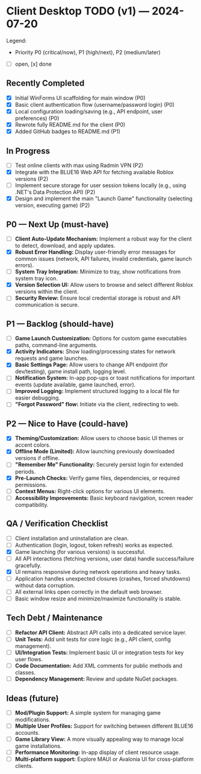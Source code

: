 # Client Desktop TODO (v1) — 2024-07-20
 
Legend:
 - Priority P0 (critical/now), P1 (high/next), P2 (medium/later)
 - [ ] open, [x] done
 
## Recently Completed
 - [x] Initial WinForms UI scaffolding for main window (P0)
 - [x] Basic client authentication flow (username/password login) (P0)
 - [x] Local configuration loading/saving (e.g., API endpoint, user preferences) (P0)
 - [x] Rewrote fully README.md for the client (P0)
 - [x] Added GitHub badges to README.md (P1)
 
## In Progress
 - [ ] Test online clients with max using Radmin VPN (P2)
 - [x] Integrate with the BLUE16 Web API for fetching available Roblox versions (P2)
 - [ ] Implement secure storage for user session tokens locally (e.g., using .NET's Data Protection API) (P2)
 - [x] Design and implement the main "Launch Game" functionality (selecting version, executing game) (P2)
 
## P0 — Next Up (must-have)
 - [ ] **Client Auto-Update Mechanism:** Implement a robust way for the client to detect, download, and apply updates.
 - [x] **Robust Error Handling:** Display user-friendly error messages for common issues (network, API failures, invalid credentials, game launch errors).
 - [ ] **System Tray Integration:** Minimize to tray, show notifications from system tray icon.
 - [x] **Version Selection UI:** Allow users to browse and select different Roblox versions within the client.
 - [ ] **Security Review:** Ensure local credential storage is robust and API communication is secure.
 
## P1 — Backlog (should-have)
 - [ ] **Game Launch Customization:** Options for custom game executables paths, command-line arguments.
 - [x] **Activity Indicators:** Show loading/processing states for network requests and game launches.
 - [x] **Basic Settings Page:** Allow users to change API endpoint (for dev/testing), game install path, logging level.
 - [ ] **Notification System:** In-app pop-ups or toast notifications for important events (update available, game launched, error).
 - [ ] **Improved Logging:** Implement structured logging to a local file for easier debugging.
 - [ ] **"Forgot Password" flow:** Initiate via the client, redirecting to web.
 
## P2 — Nice to Have (could-have)
 - [x] **Theming/Customization:** Allow users to choose basic UI themes or accent colors.
 - [x] **Offline Mode (Limited):** Allow launching previously downloaded versions if offline.
 - [ ] **"Remember Me" Functionality:** Securely persist login for extended periods.
 - [x] **Pre-Launch Checks:** Verify game files, dependencies, or required permissions.
 - [ ] **Context Menus:** Right-click options for various UI elements.
 - [ ] **Accessibility Improvements:** Basic keyboard navigation, screen reader compatibility.
 
## QA / Verification Checklist
 - [ ] Client installation and uninstallation are clean.
 - [ ] Authentication (login, logout, token refresh) works as expected.
 - [x] Game launching (for various versions) is successful.
 - [ ] All API interactions (fetching versions, user data) handle success/failure gracefully.
 - [x] UI remains responsive during network operations and heavy tasks.
 - [ ] Application handles unexpected closures (crashes, forced shutdowns) without data corruption.
 - [ ] All external links open correctly in the default web browser.
 - [ ] Basic window resize and minimize/maximize functionality is stable.
 
## Tech Debt / Maintenance
 - [ ] **Refactor API Client:** Abstract API calls into a dedicated service layer.
 - [ ] **Unit Tests:** Add unit tests for core logic (e.g., API client, config management).
 - [ ] **UI/Integration Tests:** Implement basic UI or integration tests for key user flows.
 - [ ] **Code Documentation:** Add XML comments for public methods and classes.
 - [ ] **Dependency Management:** Review and update NuGet packages.
 
## Ideas (future)
 - [ ] **Mod/Plugin Support:** A simple system for managing game modifications.
 - [ ] **Multiple User Profiles:** Support for switching between different BLUE16 accounts.
 - [ ] **Game Library View:** A more visually appealing way to manage local game installations.
 - [ ] **Performance Monitoring:** In-app display of client resource usage.
 - [ ] **Multi-platform support:** Explore MAUI or Avalonia UI for cross-platform clients.